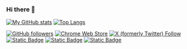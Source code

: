 ### Hi there 👋

[![My GitHub stats](https://github-readme-stats.vercel.app/api?username=jason5ng32&number_format=long&rank_icon=percentile&count_private=true&theme=aura&hide=contribs&show_icons=true&include_all_commits=true&line_height=24.0)](https://github.com/anuraghazra/github-readme-stats) [![Top Langs](https://github-readme-stats.vercel.app/api/top-langs/?username=jason5ng32&theme=aura&layout=compact&card_width=360)](https://github.com/anuraghazra/github-readme-stats)

[![GitHub followers](https://img.shields.io/github/followers/jason5ng32)](https://github.com/jason5ng32)
[![Chrome Web Store](https://img.shields.io/chrome-web-store/rating/lgdipcalomggcjkohjhkhkbcpgladnoe)](https://chromewebstore.google.com/detail/macify-macos-screensaver/lgdipcalomggcjkohjhkhkbcpgladnoe)
[![X (formerly Twitter) Follow](https://img.shields.io/twitter/follow/jason5ng32)](https://x.com/jason5ng32)
[![Static Badge](https://img.shields.io/badge/Jason%20Ng-blue?logo=wikipedia)](https://jasonng.org)
[![Static Badge](https://img.shields.io/badge/%E5%8F%AF%E8%83%BD%E5%90%A7-blue?logo=wordpress)](https://kenengba.com)
[![Static Badge](https://img.shields.io/badge/Jason%20Ng-blue?logo=linkedin)](https://www.linkedin.com/in/jason5ng32/)


